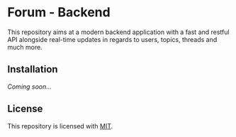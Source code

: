 # Forum - Backend

This repository aims at a modern backend application with a fast and restful API alongside real-time updates in regards to users, topics, threads and much more.

## Installation

*Coming soon...*

## License
This repository is licensed with [MIT](https://choosealicense.com/licenses/mit/).